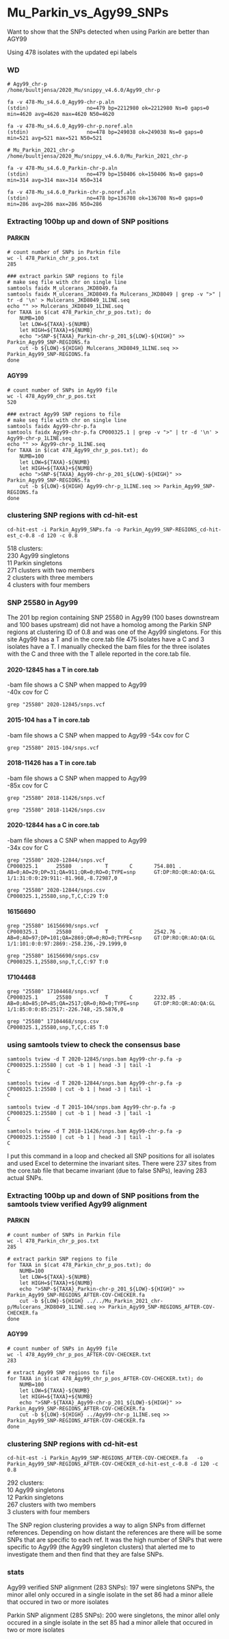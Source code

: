 # Mu_Parkin_vs_Agy99_SNPs

Want to show that the SNPs detected when using Parkin are better than AGY99

Using 478 isolates with the updated epi labels

### WD

    # Agy99_chr-p
    /home/buultjensa/2020_Mu/snippy_v4.6.0/Agy99_chr-p
    
    fa -v 478-Mu_s4.6.0_Agy99-chr-p.aln
    (stdin)                   no=479 bp=2212980 ok=2212980 Ns=0 gaps=0 min=4620 avg=4620 max=4620 N50=4620
    
    fa -v 478-Mu_s4.6.0_Agy99-chr-p.noref.aln
    (stdin)                   no=478 bp=249038 ok=249038 Ns=0 gaps=0 min=521 avg=521 max=521 N50=521

    # Mu_Parkin_2021_chr-p
    /home/buultjensa/2020_Mu/snippy_v4.6.0/Mu_Parkin_2021_chr-p

    fa -v 478-Mu_s4.6.0_Parkin-chr-p.aln
    (stdin)                   no=479 bp=150406 ok=150406 Ns=0 gaps=0 min=314 avg=314 max=314 N50=314

    fa -v 478-Mu_s4.6.0_Parkin-chr-p.noref.aln
    (stdin)                   no=478 bp=136708 ok=136708 Ns=0 gaps=0 min=286 avg=286 max=286 N50=286
    
### Extracting 100bp up and down of SNP positions

#### PARKIN

    # count number of SNPs in Parkin file
    wc -l 478_Parkin_chr_p_pos.txt 
    285
    
    ### extract parkin SNP regions to file
    # make seq file with chr on single line
    samtools faidx M_ulcerans_JKD8049.fa
    samtools faidx M_ulcerans_JKD8049.fa Mulcerans_JKD8049 | grep -v ">" | tr -d '\n' > Mulcerans_JKD8049_1LINE.seq
    echo "" >> Mulcerans_JKD8049_1LINE.seq
    for TAXA in $(cat 478_Parkin_chr_p_pos.txt); do
        NUMB=100
        let LOW=${TAXA}-${NUMB}
        let HIGH=${TAXA}+${NUMB}         
        echo ">SNP-${TAXA}_Parkin-chr-p_201_${LOW}-${HIGH}" >> Parkin_Agy99_SNP-REGIONS.fa    
        cut -b ${LOW}-${HIGH} Mulcerans_JKD8049_1LINE.seq >> Parkin_Agy99_SNP-REGIONS.fa
    done

#### AGY99

    # count number of SNPs in Agy99 file
    wc -l 478_Agy99_chr_p_pos.txt 
    520
    
    ### extract Agy99 SNP regions to file
    # make seq file with chr on single line
    samtools faidx Agy99-chr-p.fa
    samtools faidx Agy99-chr-p.fa CP000325.1 | grep -v ">" | tr -d '\n' > Agy99-chr-p_1LINE.seq
    echo "" >> Agy99-chr-p_1LINE.seq
    for TAXA in $(cat 478_Agy99_chr_p_pos.txt); do
        NUMB=100
        let LOW=${TAXA}-${NUMB}
        let HIGH=${TAXA}+${NUMB}          
        echo ">SNP-${TAXA}_Agy99-chr-p_201_${LOW}-${HIGH}" >> Parkin_Agy99_SNP-REGIONS.fa
        cut -b ${LOW}-${HIGH} Agy99-chr-p_1LINE.seq >> Parkin_Agy99_SNP-REGIONS.fa      
    done 
         
### clustering SNP regions with cd-hit-est

    cd-hit-est -i Parkin_Agy99_SNPs.fa -o Parkin_Agy99_SNP-REGIONS_cd-hit-est_c-0.8 -d 120 -c 0.8
    
518 clusters:  
230 Agy99 singletons  
11 Parkin singletons  
271 clusters with two members  
2 clusters with three members  
4 clusters with four members  

### SNP 25580 in Agy99

The 201 bp region containing SNP 25580 in Agy99 (100 bases downstream and 100 bases upstream) did not have a homolog among the Parkin SNP regions at clustering ID of 0.8 and was one of the Agy99 singletons. For this site Agy99 has a T and in the core.tab file 475 isolates have a C and 3 isolates have a T. I manually checked the bam files for the three isolates with the C and three with the T allele reported in the core.tab file.

#### 2020-12845 has a T in core.tab  
-bam file shows a C SNP when mapped to Agy99  
-40x cov for C    

    grep "25580" 2020-12845/snps.vcf

#### 2015-104 has a T in core.tab  
-bam file shows a C SNP when mapped to Agy99
-54x cov for C  

    grep "25580" 2015-104/snps.vcf

#### 2018-11426 has a T in core.tab  
-bam file shows a C SNP when mapped to Agy99  
-85x cov for C  

    grep "25580" 2018-11426/snps.vcf
    
    grep "25580" 2018-11426/snps.csv

#### 2020-12844 has a C in core.tab  
-bam file shows a C SNP when mapped to Agy99  
-34x cov for C

    grep "25580" 2020-12844/snps.vcf
    CP000325.1      25580   .       T       C       754.801 .       AB=0;AO=29;DP=31;QA=911;QR=0;RO=0;TYPE=snp      GT:DP:RO:QR:AO:QA:GL        1/1:31:0:0:29:911:-81.968,-8.72987,0
    
    grep "25580" 2020-12844/snps.csv
    CP000325.1,25580,snp,T,C,C:29 T:0
    
#### 16156690

    grep "25580" 16156690/snps.vcf
    CP000325.1      25580   .       T       C       2542.76 .       AB=0;AO=97;DP=101;QA=2869;QR=0;RO=0;TYPE=snp    GT:DP:RO:QR:AO:QA:GL       1/1:101:0:0:97:2869:-258.236,-29.1999,0
    
    grep "25580" 16156690/snps.csv
    CP000325.1,25580,snp,T,C,C:97 T:0

#### 17104468

    grep "25580" 17104468/snps.vcf
    CP000325.1      25580   .       T       C       2232.85 .       AB=0;AO=85;DP=85;QA=2517;QR=0;RO=0;TYPE=snp     GT:DP:RO:QR:AO:QA:GL       1/1:85:0:0:85:2517:-226.748,-25.5876,0

    grep "25580" 17104468/snps.csv
    CP000325.1,25580,snp,T,C,C:85 T:0

### using samtools tview to check the consensus base

    samtools tview -d T 2020-12845/snps.bam Agy99-chr-p.fa -p CP000325.1:25580 | cut -b 1 | head -3 | tail -1
    C
    
    samtools tview -d T 2020-12844/snps.bam Agy99-chr-p.fa -p CP000325.1:25580 | cut -b 1 | head -3 | tail -1
    C
    
    samtools tview -d T 2015-104/snps.bam Agy99-chr-p.fa -p CP000325.1:25580 | cut -b 1 | head -3 | tail -1
    C
    
    samtools tview -d T 2018-11426/snps.bam Agy99-chr-p.fa -p CP000325.1:25580 | cut -b 1 | head -3 | tail -1
    C    

I put this command in a loop and checked all SNP positions for all isolates and used Excel to determine the invariant sites. There were 237 sites from the core.tab file that became invariant (due to false SNPs), leaving 283 actual SNPs.

### Extracting 100bp up and down of SNP positions from the samtools tview verified Agy99 alignment

#### PARKIN

    # count number of SNPs in Parkin file
    wc -l 478_Parkin_chr_p_pos.txt 
    285
    
    # extract parkin SNP regions to file
    for TAXA in $(cat 478_Parkin_chr_p_pos.txt); do
        NUMB=100
        let LOW=${TAXA}-${NUMB}
        let HIGH=${TAXA}+${NUMB}         
        echo ">SNP-${TAXA}_Parkin-chr-p_201_${LOW}-${HIGH}" >> Parkin_Agy99_SNP-REGIONS_AFTER-COV-CHECKER.fa    
        cut -b ${LOW}-${HIGH} ../../Mu_Parkin_2021_chr-p/Mulcerans_JKD8049_1LINE.seq >> Parkin_Agy99_SNP-REGIONS_AFTER-COV-CHECKER.fa
    done

#### AGY99

    # count number of SNPs in Agy99 file
    wc -l 478_Agy99_chr_p_pos_AFTER-COV-CHECKER.txt 
    283
    
    # extract Agy99 SNP regions to file
    for TAXA in $(cat 478_Agy99_chr_p_pos_AFTER-COV-CHECKER.txt); do
        NUMB=100
        let LOW=${TAXA}-${NUMB}
        let HIGH=${TAXA}+${NUMB}          
        echo ">SNP-${TAXA}_Agy99-chr-p_201_${LOW}-${HIGH}" >> Parkin_Agy99_SNP-REGIONS_AFTER-COV-CHECKER.fa
        cut -b ${LOW}-${HIGH} ../Agy99-chr-p_1LINE.seq >> Parkin_Agy99_SNP-REGIONS_AFTER-COV-CHECKER.fa      
    done 
         
### clustering SNP regions with cd-hit-est

    cd-hit-est -i Parkin_Agy99_SNP-REGIONS_AFTER-COV-CHECKER.fa   -o Parkin_Agy99_SNP-REGIONS_AFTER-COV-CHECKER_cd-hit-est_c-0.8 -d 120 -c 0.8
    
292 clusters:  
10 Agy99 singletons  
12 Parkin singletons  
267 clusters with two members  
3 clusters with four members  

The SNP region clustering provides a way to align SNPs from differnet references. Depending on how distant the references are there will be some SNPs that are specific to each ref. It was the high number of SNPs that were specific to Agy99 (the Agy99 singleton clusters) that alerted me to investigate them and then find that they are false SNPs.


### stats

Agy99 verified SNP alignment (283 SNPs):
197 were singletons SNPs, the minor allel only occured in a single isolate in the set
86 had a minor allele that occured in two or more isolates

Parkin SNP alignment (285 SNPs):
200 were singletons, the minor allel only occured in a single isolate in the set
85 had a minor allele that occured in two or more isolates



